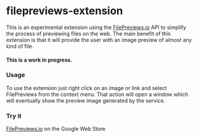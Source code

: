 # filepreviews-extension
This is an experimental extension using the [FilePreviews.io](http://filepreviews.io) API to simplify the process of previewing files on the web. The main benefit of this extension is that it will provide the user with an image preview of almost any kind of file.

#### This is a work in progress.

### Usage
To use the extension just right click on an image or link and select FilePreviews from the context menu. That action will open a window which will eventually show the preview image generated by the service.

### Try it
[FilePreviews.io](https://chrome.google.com/webstore/detail/filepreviewsio/ehikoklcpeebdjcndeolpgoomjggmgoi) on the Google Web Store
